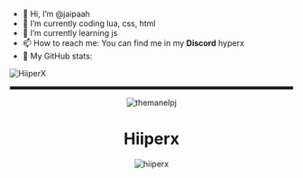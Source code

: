 - 👋 Hi, I’m @jaipaah
- 🔭 I’m currently coding lua, css, html
- 🌱 I’m currently learning js
- 📫 How to reach me: You can find me in my **Discord** hyperx
- 🤔 My GitHub stats:

![HiiperX](https://komarev.com/ghpvc/?username=HiiperX)

<div align="center">

<hr style="height:5px; border: 1px solid #ccc;">

![themanelpj](https://github-readme-stats.vercel.app/api?username=themanelpj&show_icons=true&theme=tokyonight&hide=["issues"])

  <h1>Hiiperx</h1>

![hiiperx](https://github-readme-stats.vercel.app/api/top-langs?username=HiiperX&show_icons=true&theme=tokyonight&layout=compact)
  
<!---
themanelpj/themanelpj is a ✨ special ✨ repository because its `README.md` (this file) appears on your GitHub profile.
You can click the Preview link to take a look at your changes.
--->
